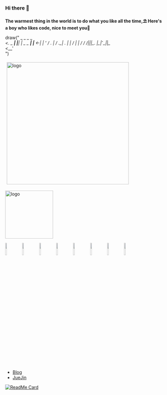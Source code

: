 ### Hi there 👋
**The warmest thing in the world is to do what you like all the time,⛱ Here's a boy who likes code, nice to meet you🌈**


draw("
    _         _     _           _   
 __<_._ _ ___| |___| |_ _ _ ___| |__
<_-| | ' / . | / ._| . | | / | | / /
/__|_|_|_\_. |_\___|___`___\_|_|_\_\
         <___'                      
")



<!-- github statistics -->
<img src="https://github-readme-stats.vercel.app/api?username=singleBuck&show_icons=true&&theme=vue-dark" alt="logo" width="390" align="left" style="margin: 5px; margin-bottom: 20px;" />

<!-- popular language -->
<img src="https://github-readme-stats.vercel.app/api/top-langs/?username=singleBuck&layout=compact" alt="logo" height="153"/>

<p>  
  <!-- Your languages and tools. Be careful with the alignment. 
  You can use this sites to get logos: https://www.vectorlogo.zone or https://simpleicons.org/
  -->
  <code><img width="10%" src="https://www.vectorlogo.zone/logos/typescriptlang/typescriptlang-ar21.svg"></code>
  <code><img width="10%" src="https://www.vectorlogo.zone/logos/reactjs/reactjs-ar21.svg"></code>
  <code><img width="10%" src="https://www.vectorlogo.zone/logos/nodejs/nodejs-horizontal.svg"></code>
  <code><img width="10%" src="https://www.vectorlogo.zone/logos/vuejs/vuejs-ar21.svg"></code>
  <code><img width="10%" src="https://www.vectorlogo.zone/logos/git-scm/git-scm-ar21.svg"></code>
  <code><img width="10%" src="https://www.vectorlogo.zone/logos/github/github-ar21.svg"></code>
  <code><img width="10%" src="https://www.vectorlogo.zone/logos/lesscss/lesscss-ar21.svg"></code>
  <code><img width="10%" src="https://www.vectorlogo.zone/logos/lodash/lodash-ar21.svg"></code>
</p>

- [Blog](https://www.singlebuck.cn)
- [JueJin](https://juejin.cn/user/4371313964619975)

[![ReadMe Card](https://github-readme-stats.vercel.app/api/pin/?username=singleBuck&repo=leetCode-day-pratice&theme=buefy)](https://github.com/singleBuck/leetCode-day-pratice)

<!--
**singleBuck/singleBuck** is a ✨ _special_ ✨ repository because its `README.md` (this file) appears on your GitHub profile.

Here are some ideas to get you started:

- 🔭 I’m currently working on ...
- 🌱 I’m currently learning ...
- 👯 I’m looking to collaborate on ...
- 🤔 I’m looking for help with ...
- 💬 Ask me about ...
- 📫 How to reach me: ...
- 😄 Pronouns: ...
- ⚡ Fun fact: ...
-->
